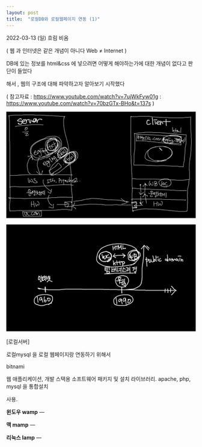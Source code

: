 ```yaml
---
layout: post
title:  "로컬DB와 로컬웹페이지 연동 (1)"
---
```


2022-03-13 (일) 흐림 비옴

( 웹 과 인터넷은 같은 개념이 아니다 Web ≠ Internet )

DB에 있는 정보를 html&css 에 넣으려면 어떻게 해야하는가에 대한 개념이 없다고 판단이 들었다

해서 , 웹의 구조에 대해 파악하고자 알아보기 시작했다

( 참고자료 : https://www.youtube.com/watch?v=7ujWkFyw01g
          : https://www.youtube.com/watch?v=70bzGTx-BHo&t=137s
)

![2022-03-13T15_06_37](../images/2022-03-14-mysql_study2/2022-03-13T15_03_25.png)



![2022-03-13T15_06_37](../images/2022-03-14-mysql_study2/2022-03-13T15_06_37-16471862375621.png)

[로컬서버]

로컬mysql 을 로컬 웹페이지랑 연동하기 위해서 

bitnami

웹 애플리케이션, 개발 스택용 소프트웨어 패키지 및 설치 라이브러리. apache, php, mysql 을 통합설치

사용.

**윈도우 wamp** — 

**맥 mamp** — 

**리눅스 lamp** — 


